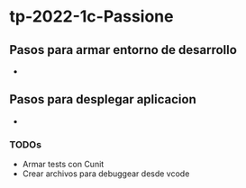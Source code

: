 # tp-2022-1c-Passione

## Pasos para armar entorno de desarrollo
 - 

## Pasos para desplegar aplicacion
 -

### TODOs
 - Armar tests con Cunit
 - Crear archivos para debuggear desde vcode